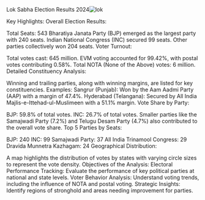 Lok Sabha Election Results 2024![lok](https://github.com/user-attachments/assets/7c1c0b7d-456e-44a7-9c81-e7a72a708e93)


Key Highlights:
Overall Election Results:

Total Seats: 543
Bharatiya Janata Party (BJP) emerged as the largest party with 240 seats.
Indian National Congress (INC) secured 99 seats.
Other parties collectively won 204 seats.
Voter Turnout:

Total votes cast: 645 million.
EVM voting accounted for 99.42%, with postal votes contributing 0.58%.
Total NOTA (None of the Above) votes: 6 million.
Detailed Constituency Analysis:

Winning and trailing parties, along with winning margins, are listed for key constituencies.
Examples:
Sangrur (Punjab): Won by the Aam Aadmi Party (AAP) with a margin of 47.4%.
Hyderabad (Telangana): Secured by All India Majlis-e-Ittehad-ul-Muslimeen with a 51.1% margin.
Vote Share by Party:

BJP: 59.8% of total votes.
INC: 26.7% of total votes.
Smaller parties like the Samajwadi Party (7.2%) and Telugu Desam Party (4.7%) also contributed to the overall vote share.
Top 5 Parties by Seats:

BJP: 240
INC: 99
Samajwadi Party: 37
All India Trinamool Congress: 29
Dravida Munnetra Kazhagam: 24
Geographical Distribution:

A map highlights the distribution of votes by states with varying circle sizes to represent the vote density.
Objectives of the Analysis:
Electoral Performance Tracking: Evaluate the performance of key political parties at national and state levels.
Voter Behavior Analysis: Understand voting trends, including the influence of NOTA and postal voting.
Strategic Insights: Identify regions of stronghold and areas needing improvement for parties.
